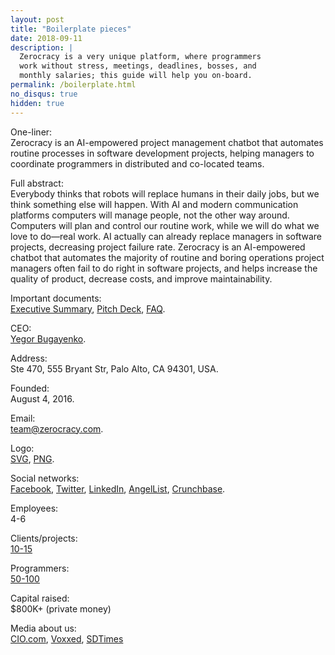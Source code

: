 ```yaml
---
layout: post
title: "Boilerplate pieces"
date: 2018-09-11
description: |
  Zerocracy is a very unique platform, where programmers
  work without stress, meetings, deadlines, bosses, and
  monthly salaries; this guide will help you on-board.
permalink: /boilerplate.html
no_disqus: true
hidden: true
---
```


One-liner:<br/>
Zerocracy is an AI-empowered project management chatbot that
automates routine processes in software development projects,
helping managers to coordinate programmers in distributed and co-located teams.

Full abstract:<br/>
Everybody thinks that robots will replace
humans in their daily jobs, but we think
something else will happen.
With AI and modern communication
platforms computers will manage people,
not the other way around.
Computers will plan and control our routine
work, while we will do what we love to
do—real work.
AI actually can already replace managers in software projects, decreasing project failure rate.
Zerocracy is an AI-empowered chatbot that automates the majority
of routine and boring operations project managers often fail to
do right in software projects, and helps increase
the quality of product, decrease costs, and improve maintainability.

Important documents:<br/>
[Executive Summary](http://papers.zold.io/executive-summary.pdf),
[Pitch Deck](http://papers.zold.io/zerocracy-deck.pdf),
[FAQ](http://www.zerocracy.com/faq.html).

CEO:<br/>
[Yegor Bugayenko](http://www.yegor256.com).

Address:<br/>
Ste 470, 555 Bryant Str, Palo Alto, CA 94301, USA.

Founded:<br/>
August 4, 2016.

Email:<br/>
[team@zerocracy.com](mailto:team@zerocracy.com).

Logo:<br/>
[SVG](http://www.0crat.com/svg/logo.svg),
[PNG](http://www.zerocracy.com/logo-1024.png).

Social networks:<br/>
[Facebook](https://www.facebook.com/zerocracy/),
[Twitter](https://twitter.com/0crat),
[LinkedIn](https://www.linkedin.com/company/zerocracy/),
[AngelList](https://angel.co/zerocracy),
[Crunchbase](https://www.crunchbase.com/organization/zerocracy).

Employees:<br/>
4-6

Clients/projects:<br/>
[10-15](https://www.0crat.com/board)

Programmers:<br/>
[50-100](https://www.0crat.com/team)

Capital raised:<br/>
$800K+ (private money)

Media about us:<br/>
[CIO.com](https://www.cio.com/article/3326560/artificial-intelligence/workplace-ai-emerging-technologies-ethical-questions.html),
[Voxxed](https://www.voxxed.com/blog/2016/02/xdsd-new-development-methodology-generation-freelance/),
[SDTimes](http://sdtimes.com/xdsd-looks-to-manage-freelance-programmers/)
